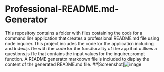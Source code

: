 # Professional-README.md-Generator
This repository contains a folder with files containing the code for a command line application that creates a professional README.md file using node inquirer.
This project includes the code for the application including and index.js file with the code for the functionality of the app that utilises a questions.js file that contains the input values for the inquirer.prompt function. A README generator markdown file is included to display the content of the generated README.md file. 
##[Screenshot]![image](https://user-images.githubusercontent.com/111549689/203867026-762c9118-f4f7-4d6a-b173-696b92eee55f.png)


